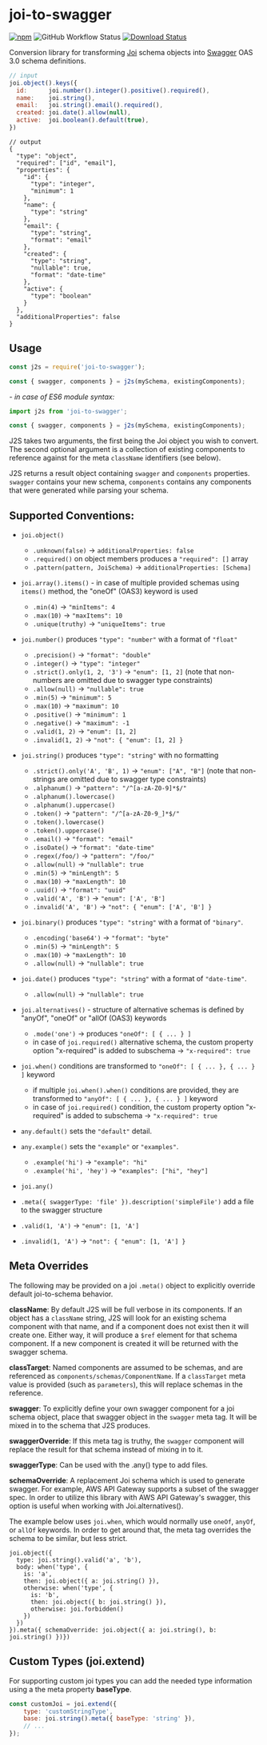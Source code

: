 joi-to-swagger
==============

[![npm](https://img.shields.io/npm/v/joi-to-swagger.svg?logo=npm)](https://www.npmjs.com/package/joi-to-swagger)
![GitHub Workflow Status](https://img.shields.io/github/workflow/status/Twipped/joi-to-swagger/Node.js%20Testing?label=tests)
[![Download Status](https://img.shields.io/npm/dm/joi-to-swagger.svg?style=flat-square)](https://www.npmjs.com/package/joi-to-swagger)

Conversion library for transforming [Joi](http://npm.im/joi) schema objects into [Swagger](http://swagger.io) OAS 3.0 schema definitions.

```js
// input
joi.object().keys({
  id:      joi.number().integer().positive().required(),
  name:    joi.string(),
  email:   joi.string().email().required(),
  created: joi.date().allow(null),
  active:  joi.boolean().default(true),
})
```

```json5
// output
{
  "type": "object",
  "required": ["id", "email"],
  "properties": {
    "id": {
      "type": "integer",
      "minimum": 1
    },
    "name": {
      "type": "string"
    },
    "email": {
      "type": "string",
      "format": "email"
    },
    "created": {
      "type": "string",
      "nullable": true,
      "format": "date-time"
    },
    "active": {
      "type": "boolean"
    }
  },
  "additionalProperties": false
}
```

## Usage

```js
const j2s = require('joi-to-swagger');

const { swagger, components } = j2s(mySchema, existingComponents);
```

_- in case of ES6 module syntax:_
```js
import j2s from 'joi-to-swagger';

const { swagger, components } = j2s(mySchema, existingComponents);
```

J2S takes two arguments, the first being the Joi object you wish to convert. The second optional argument is a collection of existing components to reference against for the meta `className` identifiers (see below).

J2S returns a result object containing `swagger` and `components` properties. `swagger` contains your new schema, `components` contains any components that were generated while parsing your schema.

## Supported Conventions:

- `joi.object()`
  - `.unknown(false)` -> `additionalProperties: false`
  - `.required()` on object members produces a `"required": []` array
  - `.pattern(pattern, JoiSchema)` -> `additionalProperties: [Schema]`

- `joi.array().items()` - in case of multiple provided schemas using `items()` method, the "oneOf" (OAS3) keyword is used
  - `.min(4)` -> `"minItems": 4`
  - `.max(10)` -> `"maxItems": 10`
  - `.unique(truthy)` -> `"uniqueItems": true`

- `joi.number()` produces `"type": "number"` with a format of `"float"`
  - `.precision()` -> `"format": "double"`
  - `.integer()` -> `"type": "integer"`
  - `.strict().only(1, 2, '3')` -> `"enum": [1, 2]` (note that non-numbers are omitted due to swagger type constraints)
  - `.allow(null)` -> `"nullable": true`
  - `.min(5)` -> `"minimum": 5`
  - `.max(10)` -> `"maximum": 10`
  - `.positive()` -> `"minimum": 1`
  - `.negative()` -> `"maximum": -1`
  - `.valid(1, 2)` -> `"enum": [1, 2]`
  - `.invalid(1, 2)` -> `"not": { "enum": [1, 2] }`

- `joi.string()` produces `"type": "string"` with no formatting
  - `.strict().only('A', 'B', 1)` -> `"enum": ["A", "B"]` (note that non-strings are omitted due to swagger type constraints)
  - `.alphanum()` -> `"pattern": "/^[a-zA-Z0-9]*$/"`
  - `.alphanum().lowercase()`
  - `.alphanum().uppercase()`
  - `.token()` -> `"pattern": "/^[a-zA-Z0-9_]*$/"`
  - `.token().lowercase()`
  - `.token().uppercase()`
  - `.email()` -> `"format": "email"`
  - `.isoDate()` -> `"format": "date-time"`
  - `.regex(/foo/)` -> `"pattern": "/foo/"`
  - `.allow(null)` -> `"nullable": true`
  - `.min(5)` -> `"minLength": 5`
  - `.max(10)` -> `"maxLength": 10`
  - `.uuid()` -> `"format": "uuid"`
  - `.valid('A', 'B')` -> `"enum": ['A', 'B']`
  - `.invalid('A', 'B')` -> `"not": { "enum": ['A', 'B'] }`

- `joi.binary()` produces `"type": "string"` with a format of `"binary"`.
  - `.encoding('base64')` -> `"format": "byte"`
  - `.min(5)` -> `"minLength": 5`
  - `.max(10)` -> `"maxLength": 10`
  - `.allow(null)` -> `"nullable": true`

- `joi.date()` produces `"type": "string"` with a format of `"date-time"`.
  - `.allow(null)` -> `"nullable": true`

- `joi.alternatives()` - structure of alternative schemas is defined by "anyOf", "oneOf" or "allOf (OAS3) keywords
  - `.mode('one')` -> produces `"oneOf": [ { ... } ]`
  - in case of `joi.required()` alternative schema, the custom property option "x-required" is added to subschema -> `"x-required": true`

- `joi.when()` conditions are transformed to `"oneOf": [ { ... }, { ... } ]` keyword
  - if multiple `joi.when().when()` conditions are provided, they are transformed to `"anyOf": [ { ... }, { ... } ]` keyword
  - in case of `joi.required()` condition, the custom property option "x-required" is added to subschema -> `"x-required": true`

- `any.default()` sets the `"default"` detail.

- `any.example()` sets the `"example"` or `"examples"`.
  - `.example('hi')` -> `"example": "hi"`
  - `.example('hi', 'hey')` -> `"examples": ["hi", "hey"]`

- `joi.any()`
- `.meta({ swaggerType: 'file' }).description('simpleFile')` add a file to the swagger structure
- `.valid(1, 'A')` -> `"enum": [1, 'A']`
- `.invalid(1, 'A')` -> `"not": { "enum": [1, 'A'] }`

## Meta Overrides

The following may be provided on a joi `.meta()` object to explicitly override default joi-to-schema behavior.

**className**: By default J2S will be full verbose in its components. If an object has a `className` string, J2S will look for an existing schema component with that name, and if a component does not exist then it will create one. Either way, it will produce a `$ref` element for that schema component. If a new component is created it will be returned with the swagger schema.

**classTarget**: Named components are assumed to be schemas, and are referenced as `components/schemas/ComponentName`. If a `classTarget` meta value is provided (such as `parameters`), this will replace schemas in the reference.

**swagger**: To explicitly define your own swagger component for a joi schema object, place that swagger object in the `swagger` meta tag. It will be mixed in to the schema that J2S produces.

**swaggerOverride**: If this meta tag is truthy, the `swagger` component will replace the result for that schema instead of mixing in to it.

**swaggerType**: Can be used with the .any() type to add files.

**schemaOverride**: A replacement Joi schema which is used to generate swagger. For example, AWS API Gateway supports a subset of the swagger spec. In order to utilize
this library with AWS API Gateway's swagger, this option is useful when working with Joi.alternatives().

The example below uses `joi.when`, which would normally use `oneOf`, `anyOf`, or `allOf` keywords. In order to get around that, the meta tag overrides the schema to be similar, but less strict.
```
joi.object({
  type: joi.string().valid('a', 'b'),
  body: when('type', {
    is: 'a',
    then: joi.object({ a: joi.string() }),
    otherwise: when('type', {
      is: 'b',
      then: joi.object({ b: joi.string() }),
      otherwise: joi.forbidden()
    })
  })
}).meta({ schemaOverride: joi.object({ a: joi.string(), b: joi.string() })})
```

## Custom Types (joi.extend)

For supporting custom joi types you can add the needed type information using a the meta property **baseType**.

```js
const customJoi = joi.extend({
    type: 'customStringType',
    base: joi.string().meta({ baseType: 'string' }),
    // ...
});
```
